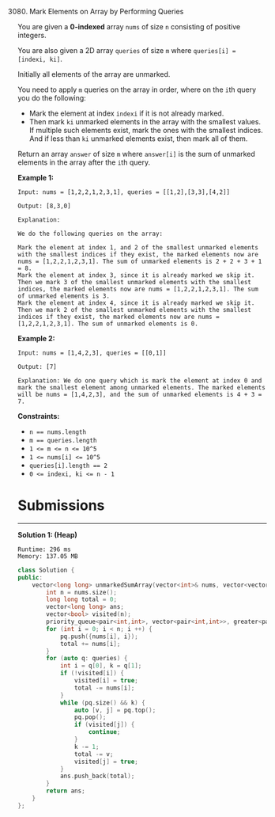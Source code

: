 3080. Mark Elements on Array by Performing Queries

You are given a **0-indexed** array `nums` of size `n` consisting of positive integers.

You are also given a 2D array `queries` of size `m` where `queries[i] = [indexi, ki]`.

Initially all elements of the array are unmarked.

You need to apply `m` queries on the array in order, where on the `i`th query you do the following:

* Mark the element at index `indexi` if it is not already marked.
* Then mark `ki` unmarked elements in the array with the smallest values. If multiple such elements exist, mark the ones with the smallest indices. And if less than `ki` unmarked elements exist, then mark all of them.

Return an array `answer` of size `m` where `answer[i]` is the sum of unmarked elements in the array after the `i`th query.

 

**Example 1:**
```
Input: nums = [1,2,2,1,2,3,1], queries = [[1,2],[3,3],[4,2]]

Output: [8,3,0]

Explanation:

We do the following queries on the array:

Mark the element at index 1, and 2 of the smallest unmarked elements with the smallest indices if they exist, the marked elements now are nums = [1,2,2,1,2,3,1]. The sum of unmarked elements is 2 + 2 + 3 + 1 = 8.
Mark the element at index 3, since it is already marked we skip it. Then we mark 3 of the smallest unmarked elements with the smallest indices, the marked elements now are nums = [1,2,2,1,2,3,1]. The sum of unmarked elements is 3.
Mark the element at index 4, since it is already marked we skip it. Then we mark 2 of the smallest unmarked elements with the smallest indices if they exist, the marked elements now are nums = [1,2,2,1,2,3,1]. The sum of unmarked elements is 0.
```

**Example 2:**
```
Input: nums = [1,4,2,3], queries = [[0,1]]

Output: [7]

Explanation: We do one query which is mark the element at index 0 and mark the smallest element among unmarked elements. The marked elements will be nums = [1,4,2,3], and the sum of unmarked elements is 4 + 3 = 7.
```
 

**Constraints:**

* `n == nums.length`
* `m == queries.length`
* `1 <= m <= n <= 10^5`
* `1 <= nums[i] <= 10^5`
* `queries[i].length == 2`
* `0 <= indexi, ki <= n - 1`

# Submissions
---
**Solution 1: (Heap)**
```
Runtime: 296 ms
Memory: 137.05 MB
```
```c++
class Solution {
public:
    vector<long long> unmarkedSumArray(vector<int>& nums, vector<vector<int>>& queries) {
        int n = nums.size();
        long long total = 0;
        vector<long long> ans;
        vector<bool> visited(n);
        priority_queue<pair<int,int>, vector<pair<int,int>>, greater<pair<int,int>>> pq;
        for (int i = 0; i < n; i ++) {
            pq.push({nums[i], i});
            total += nums[i];
        }
        for (auto q: queries) {
            int i = q[0], k = q[1];
            if (!visited[i]) {
                visited[i] = true;
                total -= nums[i];
            }
            while (pq.size() && k) {
                auto [v, j] = pq.top();
                pq.pop();
                if (visited[j]) {
                    continue;
                }
                k -= 1;
                total -= v;
                visited[j] = true;
            }
            ans.push_back(total);
        }
        return ans;
    }
};
```
